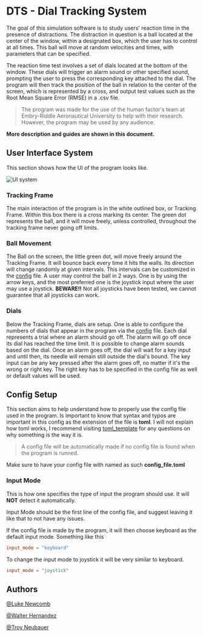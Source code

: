 # DTS - Dial Tracking System

The goal of this simulation software is to study users'
reaction time in the presence of distractions. The distraction in
question is a ball located at the center of the window, within a 
designated box, which the user has to control at all times. 
This ball will move at random velocities and times, 
with parameters that can be specified.

The reaction time test involves a set of dials located at the
bottom of the window. These dials will trigger an alarm sound
or other specified sound, prompting the user to press the 
corresponding key attached to the dial. The program will then
track the position of the ball in relation to the center of the
screen, which is represented by a cross, and output test values
such as the Root Mean Square Error (RMSE) in a .csv file.


>The program was made for the use of the human factor's team 
at Embry-Riddle Aeronautical University to help with their
research. However, the program may be used by any audience.


**More description and guides are shown in this document.**


## User Interface System
This section shows how the UI of the program looks like. 

![UI system](../dials-research/extras/ui_system.png)

### Tracking Frame 
The main interaction of the program is in the white outlined
box, or Tracking Frame. Within this box there is a cross
marking its center. The green dot represents the ball, 
and it will move freely, unless controlled, throughout 
the tracking frame never going off limits.

### Ball Movement
The Ball on the screen, the little green dot, will move freely
around the Tracking Frame. It will bounce back every time 
it hits the walls. Its direction will change randomly at 
given intervals. This intervals can be customized in the 
[config](#config-setup) file. A user may control the ball 
in 2 ways. One is by using the arrow keys, and the most 
preferred one is the joystick input where the user may 
use a joystick. **BEWARE!!** Not all joysticks have been 
tested, we cannot guarantee that all joysticks can work.


### Dials 
Below the Tracking Frame, dials are setup. One is able to 
configure the numbers of dials that appear in the program
via the [config](#config-setup) file. Each dial represents a trial
where an alarm should go off. The alarm will go off once its dial
has reached the time limit. It is possible to change alarm sounds
based on the dial. Once an alarm goes off, the dial will wait for a key input
and until then, its needle will remain still outside the dial's bound. The key input
can be any key pressed after the alarm goes off, no matter if it's the wrong or right
key. The right key has to be specified in the config file as well or default values
will be used. 


## Config Setup
This section aims to help understand how to properly use 
the config file used in the program. Is important to know
that syntax and typos are important in this config as the 
extension of the file is **toml**. I will not explain 
how toml works, I recommend visiting [toml_template](https://toml.io/en/)
for any questions on why something is the way it is. 

>A config file will be automatically made if no config file 
is found when the program is runned.

Make sure to have your config file with named as such **config_file.toml**


### Input Mode
This is how one specifies the type of input the program should use.
It will **NOT** detect it automatically.

Input Mode should be the first line of the config file, and suggest
leaving it like that to not have any issues. 

If the config file is made by the program, it will then 
choose keyboard as the default input mode. Something 
like this
```toml
input_mode = "keyboard"
```


To change the input mode to joystick it will be very similar
to keyboard. 

```toml
input_mode = "joystick"
```


## Authors
[@Luke Newcomb](https://github.com/newcomb-luke)

[@Walter Hernandez](https://github.com/HernanW4)

[@Troy Neubauer](https://github.com/TroyNeubauer)


